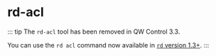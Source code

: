 # rd-acl

::: tip
The `rd-acl` tool has been removed in QW Control 3.3.

You can use the `rd acl` command now available in [`rd` version 1.3+][rd].
:::

[rd]: https://qwsoftware.github.io/qwcontrol-cli